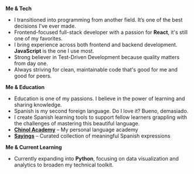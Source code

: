 **Me & Tech**
- I transitioned into programming from another field. It’s one of the best decisions I've ever made.
- Frontend-focused full-stack developer with a passion for **React**, it's still one of my favorites.
- I bring experience across both frontend and backend development. **JavaScript** is the one I use most.
- Strong believer in Test-Driven Development because quality matters from day one.
- Always striving for clean, maintainable code that's good for me and good for peers.

**Me & Education**
- Education is one of my passions. I believe in the power of learning and sharing knowledge. 
- Spanish is my second foreign language. Do I love it? Bueno, demasiado. 
- I create Spanish learning tools to support fellow learners grappling with the challenges of mastering this beautiful language.
- **[Chinol Academy](https://chinoles.com)** – My personal language academy
- **[Sayings]()** – Curated collection of meaningful Spanish expressions

**Me & Current Learning**
- Currently expanding into **Python**, focusing on data visualization and analytics to broaden my technical toolkit.

